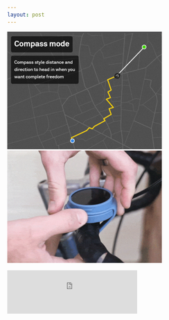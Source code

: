 ```yaml
---
layout: post
---
```


![beeline_path](images/nav_img/beeline/path.png)
![beeline_device](images/nav_img/beeline/installation.png)

<iframe width="auto" height="100" src="https://cdn.shopify.com/s/files/1/1897/8919/t/28/assets/free_flow_optimised.gif?13935232937409926898" frameborder="0"></iframe>

<!--
    0. logo
    1. panel
    2. features
    3. installation
    4. app view
    -->
